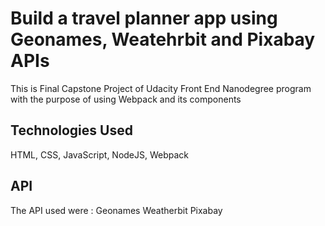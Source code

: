 # Build a travel planner app using Geonames, Weatehrbit and Pixabay APIs

This is Final Capstone Project of Udacity Front End Nanodegree program with the purpose of using Webpack and its components

## Technologies Used
HTML, CSS, JavaScript, NodeJS, Webpack

## API

The API used were :
Geonames
Weatherbit
Pixabay